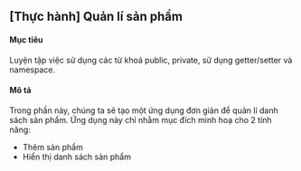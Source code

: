 ## [Thực hành] Quản lí sản phẩm
#### Mục tiêu
Luyện tập việc sử dụng các từ khoá public, private, sử dụng getter/setter và namespace.

#### Mô tả
Trong phần này, chúng ta sẽ tạo một ứng dụng đơn giản để quản lí danh sách sản phẩm. Ứng dụng này chỉ nhằm mục đích minh hoạ cho 2 tính năng:

* Thêm sản phẩm
* Hiển thị danh sách sản phẩm